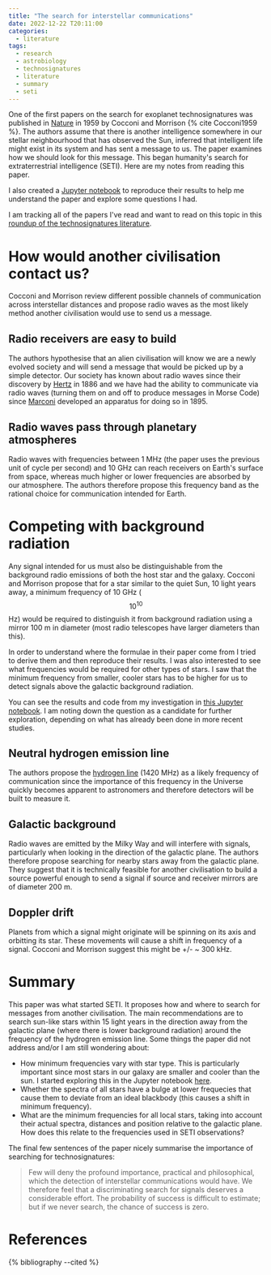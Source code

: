```yaml
---
title: "The search for interstellar communications"
date: 2022-12-22 T20:11:00
categories:
  - literature
tags:
  - research
  - astrobiology
  - technosignatures
  - literature
  - summary
  - seti
---
```

One of the first papers on the search for exoplanet technosignatures was published in [Nature][nature] in 1959 by Cocconi and Morrison {% cite Cocconi1959 %}. The authors assume that there is another intelligence somewhere in our stellar neighbourhood that has observed the Sun, inferred that intelligent life might exist in its system and has sent a message to us. The paper examines how we should look for this message. This began humanity's search for extraterrestrial intelligence (SETI). Here are my notes from reading this paper. 

I also created a [Jupyter notebook][jupyter-cocconi-morrison] to reproduce their results to help me understand the paper and explore some questions I had. 

I am tracking all of the papers I've read and want to read on this topic in this [roundup of the technosignatures literature][technosignatures-literature].

# How would another civilisation contact us?
Cocconi and Morrison review different possible channels of communication across interstellar distances and propose radio waves as the most likely method another civilisation would use to send us a message.

## Radio receivers are easy to build
The authors hypothesise that an alien civilisation will know we are a newly evolved society and will send a message that would be picked up by a simple detector. Our society has known about radio waves since their discovery by [Hertz][hertz] in 1886 and we have had the ability to communicate via radio waves (turning them on and off to produce messages in Morse Code) since [Marconi][marconi] developed an apparatus for doing so in 1895. 

## Radio waves pass through planetary atmospheres
Radio waves with frequencies between 1 MHz (the paper uses the previous unit of cycle per second) and 10 GHz can reach receivers on Earth's surface from space, whereas much higher or lower frequencies are absorbed by our atmosphere. The authors therefore propose this frequency band as the rational choice for communication intended for Earth. 

# Competing with background radiation
Any signal intended for us must also be distinguishable from the background radio emissions of both the host star and the galaxy. Cocconi and Morrison propose that for a star similar to the quiet Sun, 10 light years away, a minimum frequency of 10 GHz ($$10^{10}$$ Hz) would be required to distinguish it from background radiation using a mirror 100 m in diameter (most radio telescopes have larger diameters than this). 

In order to understand where the formulae in their paper come from I tried to derive them and then reproduce their results. I was also interested to see what frequencies would be required for other types of stars. I saw that the minimum frequency from smaller, cooler stars has to be higher for us to detect signals above the galactic background radiation.

You can see the results and code from my investigation in [this Jupyter notebook][jupyter-cocconi-morrison]. I am noting down the question as a candidate for further exploration, depending on what has already been done in more recent studies.

## Neutral hydrogen emission line
The authors propose the [hydrogen line][hydrogen-line] (1420 MHz) as a likely frequency of communication since the importance of this frequency in the Universe quickly becomes apparent to astronomers and therefore detectors will be built to measure it.

## Galactic background
Radio waves are emitted by the Milky Way and will interfere with signals, particularly when looking in the direction of the galactic plane.  The authors therefore propose searching for nearby stars away from the galactic plane. They suggest that it is technically feasible for another civilisation to build a source powerful enough to send a signal if source and receiver mirrors are of diameter 200 m.

## Doppler drift
Planets from which a signal might originate will be spinning on its axis and orbitting its star. These movements will cause a shift in frequency of a signal. Cocconi and Morrison suggest this might be +/- ~ 300 kHz.

# Summary
This paper was what started SETI. It proposes how and where to search for messages from another civilisation. The main recommendations are to search sun-like stars within 15 light years in the direction away from the galactic plane (where there is lower background radiation) around the frequency of the hydrogren emission line. Some things the paper did not address and/or I am still wondering about:

- How minimum frequencies vary with star type. This is particularly important since most stars in our galaxy are smaller and cooler than the sun. I started exploring this in the Jupyter notebook [here][jupyter-cocconi-morrison]. 
- Whether the spectra of all stars have a bulge at lower frequecies that cause them to deviate from an ideal blackbody (this causes a shift in minimum frequency).
- What are the minimum frequencies for all local stars, taking into account their actual spectra, distances and position relative to the galactic plane. How does this relate to the frequencies used in SETI observations? 

The final few sentences of the paper nicely summarise the importance of searching for technosignatures:

> Few will deny the profound importance, practical and philosophical, which the detection of interstellar communications would have. We therefore feel that a discriminating search for signals deserves a considerable effort. The probability of success is difficult to estimate; but if we never search, the chance of success is zero.

# References

{% bibliography --cited %}

[hertz]: https://en.wikipedia.org/wiki/Heinrich_Hertz
[hydrogen-line]: https://en.wikipedia.org/wiki/Hydrogen_line
[jupyter-cocconi-morrison]: https://github.com/gemmadanks/technosignatures/blob/main/radio-seti/interstellar-communications/interstellar-communications.ipynb
[marconi]: https://en.wikipedia.org/wiki/Guglielmo_Marconi
[my-research-process]: https://open-research.gemmadanks.com/planning/my-research-process/
[nature]: https://www.nature.com/
[technosignatures]: https://open-research.gemmadanks.com/notes/technosignatures/
[technosignatures-literature]: https://open-research.gemmadanks.com/literature/technosignatures-literature-roundup/
[why-technosignatures]: https://open-research.gemmadanks.com/planning/my-next-research-topic-technosignatures/

<script src="https://polyfill.io/v3/polyfill.min.js?features=es6"></script>
<script id="MathJax-script" async src="https://cdn.jsdelivr.net/npm/mathjax@3/es5/tex-mml-chtml.js"></script>